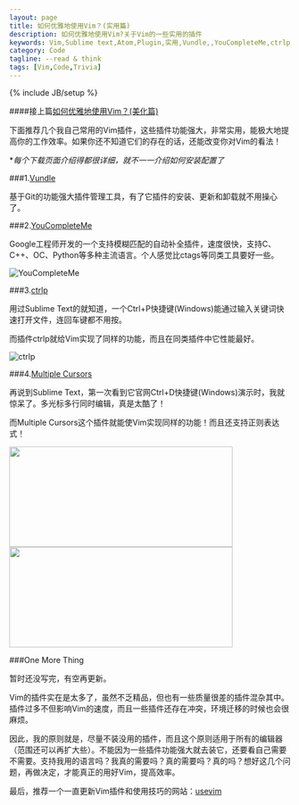 ```yaml
---
layout: page
title: 如何优雅地使用Vim？(实用篇)
description: 如何优雅地使用Vim?关于Vim的一些实用的插件
keywords: Vim,Sublime text,Atom,Plugin,实用,Vundle,,YouCompleteMe,ctrlp,usevim
category: Code
tagline: --read & think
tags: [Vim,Code,Trivia]
---
```

{% include JB/setup %}

####接上篇[如何优雅地使用Vim？(美化篇)](http://jackiekuo.com/code/2014/05/06/use-vim-the-sexy-way/)

下面推荐几个我自己常用的Vim插件，这些插件功能强大，非常实用，能极大地提高你的工作效率。如果你还不知道它们的存在的话，还能改变你对Vim的看法！

**每个下载页面介绍得都很详细，就不一一介绍如何安装配置了*

###1.[Vundle](https://github.com/gmarik/Vundle.vim)

基于Git的功能强大插件管理工具，有了它插件的安装、更新和卸载就不用操心了。

###2.[YouCompleteMe](https://github.com/Valloric/YouCompleteMe‎)

Google工程师开发的一个支持模糊匹配的自动补全插件，速度很快，支持C、C++、OC、Python等多种主流语言。个人感觉比ctags等同类工具要好一些。

![YouCompleteMe](http://jackiekuo.com/images/YCM.gif)

###3.[ctrlp](https://github.com/kien/ctrlp.vim)

用过Sublime Text的就知道，一个Ctrl+P快捷键(Windows)能通过输入关键词快速打开文件，连回车键都不用按。

而插件ctrlp就给Vim实现了同样的功能，而且在同类插件中它性能最好。

![ctrlp](http://jackiekuo.com/images/ctrlp.png)

###4.[Multiple Cursors](https://github.com/terryma/vim-multiple-cursors)

再说到Sublime Text，第一次看到它官网Ctrl+D快捷键(Windows)演示时，我就惊呆了。多光标多行同时编辑，真是太酷了！

而Multiple Cursors这个插件就能使Vim实现同样的功能！而且还支持正则表达式！

<img src="http://jackiekuo.com/images/multiple-cursors1.gif" style="width:400px; height:180px;">

<img src="http://jackiekuo.com/images/multiple-cursors2.gif" style="width:400px; height:180px;">

###One More Thing

暂时还没写完，有空再更新。

Vim的插件实在是太多了，虽然不乏精品，但也有一些质量很差的插件混杂其中。插件过多不但影响Vim的速度，而且一些插件还存在冲突，环境迁移的时候也会很麻烦。

因此，我的原则就是，尽量不装没用的插件，而且这个原则适用于所有的编辑器（范围还可以再扩大些）。不能因为一些插件功能强大就去装它，还要看自己需要不需要。支持我用的语言吗？我真的需要吗？真的需要吗？真的吗？想好这几个问题，再做决定，才能真正的用好Vim，提高效率。

最后，推荐一个一直更新Vim插件和使用技巧的网站：[usevim](http://usevim.com/)
